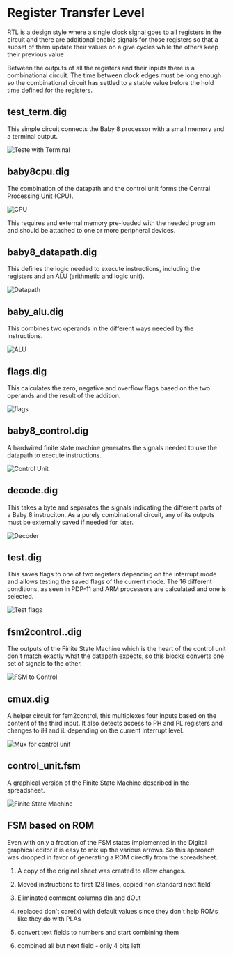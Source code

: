 # Register Transfer Level

RTL is a design style where a single clock
signal goes to all registers in the circuit
and there are additional enable signals for
those registers so that a subset of them
update their values on a give cycles while
the others keep their previous value

Between the outputs of all the registers and
their inputs there is a combinational circuit.
The time between clock edges must be long enough
so the combinational circuit has settled to
a stable value before the hold time defined for
the registers.

## test_term.dig

This simple circuit connects the Baby 8 processor
with a small memory and a terminal output.

![Teste with Terminal](test_term.svg)

## baby8cpu.dig

The combination of the datapath and the control unit
forms the Central Processing Unit (CPU).

![CPU](baby8cpu.svg)

This requires and external memory pre-loaded with the
needed program and should be attached to one or more
peripheral devices.

## baby8_datapath.dig

This defines the logic needed to execute instructions,
including the registers and an ALU (arithmetic and
logic unit).

![Datapath](baby8_datapath.svg)

## baby_alu.dig

This combines two operands in the different ways needed
by the instructions.

![ALU](baby8_alu.svg)

## flags.dig

This calculates the zero, negative and overflow flags
based on the two operands and the result of the addition.

![flags](flags.svg)

## baby8_control.dig

A hardwired finite state machine generates the signals needed
to use the datapath to execute instructions.

![Control Unit](baby8_control.svg)

## decode.dig

This takes a byte and separates the signals indicating the
different parts of a Baby 8 instruciton. As a purely
combinational circuit, any of its outputs must be externally
saved if needed for later.

![Decoder](decode.svg)

## test.dig

This saves flags to one of two registers depending on the
interrupt mode and allows testing the saved flags of the
current mode. The 16 different conditions, as seen in
PDP-11 and ARM processors are calculated and one is
selected.

![Test flags](test.svg)

## fsm2control..dig

The outputs of the Finite State Machine which is the heart
of the control unit don't match exactly what the datapath
expects, so this blocks converts one set of signals to
the other.

![FSM to Control](fsm2control.svg)

## cmux.dig

A helper circuit for fsm2control, this multiplexes four inputs
based on the content of the third input. It also detects access
to PH and PL registers and changes to iH and iL depending on
the current interrupt level.

![Mux for control unit](cmux.svg)

## control_unit.fsm

A graphical version of the Finite State Machine described in
the spreadsheet.

![Finite State Machine](control_unit.svg)

## FSM based on ROM

Even with only a fraction of the FSM states implemented in the Digital
graphical editor it is easy to mix up the various arrows. So this
approach was dropped in favor of generating a ROM directly from the
spreadsheet.

1. A copy of the original sheet was created to allow changes.

1. Moved instructions to first 128 lines, copied non standard next field

1. Eliminated comment columns dIn and dOut

1. replaced don't care(x) with default values since they don't help ROMs like
they do with PLAs

1. convert text fields to numbers and start combining them

1. combined all but next field - only 4 bits left

